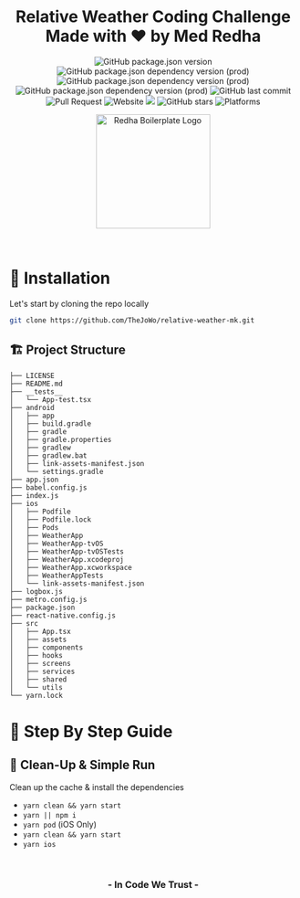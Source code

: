 <p align="center">
  <h1 align="center">
    <b align="center">Relative Weather Coding Challenge</b>
    </br>
    <b align="center">Made with ❤️ by Med Redha </b>
  </h1>
</p>

<p align="center">
		<img alt="GitHub package.json version" src="https://img.shields.io/github/package-json/v/WuuD-Team/RedhaBoilerplate?style=flat&color=blueviolet&logo=GitHub&label=Version">
		<img alt="GitHub package.json dependency version (prod)" src="https://img.shields.io/github/package-json/dependency-version/WuuD-Team/RedhaBoilerplate/react-native?style=flat&logo=React&label=React%20Native">
    <img alt="GitHub package.json dependency version (prod)" src="https://img.shields.io/github/package-json/dependency-version/WuuD-Team/RedhaBoilerplate/dev/typescript?style=flat&color=informational&logo=TypeScript&label=TypeScript&logoColor=yellow">
    <img alt="GitHub package.json dependency version (prod)" src="https://img.shields.io/github/package-json/dependency-version/WuuD-Team/RedhaBoilerplate/dev/prettier?style=flat&color=informational&logo=Prettier&label=Prettier&logoColor=pink">
		<img alt="GitHub last commit" src="https://img.shields.io/github/last-commit/WuuD-Team/RedhaBoilerplate?style=flat&color=ff69b4&label=Last%20Commit">
		<img alt="Pull Request" src="https://img.shields.io/github/issues-pr/WuuD-Team/RedhaBoilerplate?label=Pull%20Request">
		<img alt="Website" src="https://img.shields.io/website?down_color=critical&down_message=down&style=flat&logo=internet&up_color=green&up_message=up&url=https%3A%2F%2Fwuud-team.com%2F">
    <img src="https://api.netlify.com/api/v1/badges/1a8f2e27-e68c-4421-af8a-9f010a5faefb/deploy-status" />
    <img alt="GitHub stars" src="https://img.shields.io/github/stars/WuuD-Team/RedhaBoilerplate?style=social">
    <img alt="Platforms" src="https://img.shields.io/badge/platform-Android%20%7C%20iOS-blue.svg?style=flat&color=critical&logo=Apple&label=Platform">
</p>

<p align="center">
	<img width="200" align="center" src="https://i.imgur.com/7GucN5r.png" alt="Redha Boilerplate Logo">
</p>

</br>

# 🚀 Installation

Let's start by cloning the repo locally

```sh
git clone https://github.com/TheJoWo/relative-weather-mk.git
```

## 🏗 Project Structure

```
├── LICENSE
├── README.md
├── __tests__
│   └── App-test.tsx
├── android
│   ├── app
│   ├── build.gradle
│   ├── gradle
│   ├── gradle.properties
│   ├── gradlew
│   ├── gradlew.bat
│   ├── link-assets-manifest.json
│   └── settings.gradle
├── app.json
├── babel.config.js
├── index.js
├── ios
│   ├── Podfile
│   ├── Podfile.lock
│   ├── Pods
│   ├── WeatherApp
│   ├── WeatherApp-tvOS
│   ├── WeatherApp-tvOSTests
│   ├── WeatherApp.xcodeproj
│   ├── WeatherApp.xcworkspace
│   ├── WeatherAppTests
│   └── link-assets-manifest.json
├── logbox.js
├── metro.config.js
├── package.json
├── react-native.config.js
├── src
│   ├── App.tsx
│   ├── assets
│   ├── components
│   ├── hooks
│   ├── screens
│   ├── services
│   ├── shared
│   └── utils
└── yarn.lock
```

# 🧭 Step By Step Guide

## 🧼 Clean-Up & Simple Run

Clean up the cache & install the dependencies

- `yarn clean && yarn start`
- `yarn || npm i`
- `yarn pod` (iOS Only)
- `yarn clean && yarn start`
- `yarn ios`


</br>

<h3 align="center">
  <b align="center">
      - In Code We Trust - 
  </b>
</h3>
